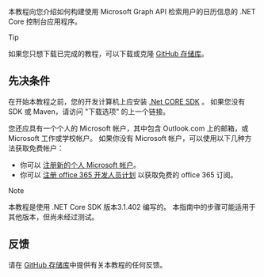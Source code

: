 <!-- markdownlint-disable MD002 MD041 -->

本教程向您介绍如何构建使用 Microsoft Graph API 检索用户的日历信息的 .NET Core 控制台应用程序。

> [!TIP]
> 如果您只想下载已完成的教程，可以下载或克隆 [GitHub 存储库](https://github.com/microsoftgraph/msgraph-training-dotnet-core)。

## <a name="prerequisites"></a>先决条件

在开始本教程之前，您的开发计算机上应安装 [.Net CORE SDK](https://dotnet.microsoft.com/download) 。 如果您没有 SDK 或 Maven，请访问 "下载选项" 的上一个链接。

您还应具有一个个人的 Microsoft 帐户，其中包含 Outlook.com 上的邮箱，或 Microsoft 工作或学校帐户。 如果你没有 Microsoft 帐户，可以使用以下几种方法获取免费帐户：

- 你可以 [注册新的个人 Microsoft 帐户](https://signup.live.com/signup?wa=wsignin1.0&rpsnv=12&ct=1454618383&rver=6.4.6456.0&wp=MBI_SSL_SHARED&wreply=https://mail.live.com/default.aspx&id=64855&cbcxt=mai&bk=1454618383&uiflavor=web&uaid=b213a65b4fdc484382b6622b3ecaa547&mkt=E-US&lc=1033&lic=1)。
- 你可以 [注册 office 365 开发人员计划](https://developer.microsoft.com/office/dev-program) 以获取免费的 office 365 订阅。

> [!NOTE]
> 本教程是使用 .NET Core SDK 版本3.1.402 编写的。 本指南中的步骤可能适用于其他版本，但尚未经过测试。

## <a name="feedback"></a>反馈

请在 [GitHub 存储库](https://github.com/microsoftgraph/msgraph-training-dotnet-core)中提供有关本教程的任何反馈。
